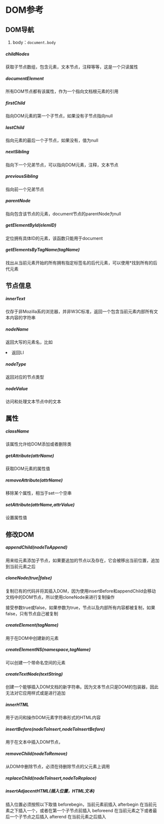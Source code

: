# DOM参考
## DOM导航
1. body：`document.body` 

##### childNodes
获取子节点数组，包含元素，文本节点，注释等等，这是一个只读属性

##### documentElement
所有DOM节点都有该属性，作为一个指向文档根元素的引用

##### firstChild
指向DOM元素的第一个子节点，如果没有子节点指向null

##### lastChild
指向元素的最后一个子节点，如果没有，值为null

##### nextSibling
指向下一个兄弟节点，可以指向DOM元素，注释，文本节点

##### previousSibling
指向前一个兄弟节点

##### parentNode
指向包含该节点的元素，document节点的parentNode为null

##### getElementById(elemID)
定位拥有具体ID的元素，该函数只能用于document

##### getElementsByTagName(tagName)
找出从当前元素开始的所有拥有指定标签名的后代元素，可以使用*找到所有的后代元素

## 节点信息
##### innerText
仅存于非Mozilla系的浏览器，并非W3C标准，返回一个包含当前元素内部所有文本内容的字符串

##### nodeName
返回大写的元素名，比如<li>返回LI

##### nodeType
返回对应的节点类型

##### nodeValue
访问和处理文本节点中的文本

## 属性
##### className
该属性允许给DOM添加或者删除类

##### getAttribute(attrName)
获取DOM元素的属性值

##### removeAttribute(attrName)
移除某个属性，相当于set一个空串

##### setAttribute(attrName,attrValue)
设置属性值

## 修改DOM
##### appendChild(nodeToAppend)
用来给元素添加子节点，如果要追加的节点以及存在，它会被移出当前位置，追加到当前元素之后

##### cloneNode(true|false)
复制已有的代码并将其插入DOM，因为使用insertBefore和appendChild会移动文档中的DOM节点，所以使用cloneNode来进行复制操作

接受参数true或false，如果参数为true，节点以及内部所有内容都被复制，如果false，只有节点自己被复制

##### createElement(tagName)
用于在DOM中创建新的元素

##### createElementNS(namespace,tagName)
可以创建一个带命名空间的元素

##### createTextNode(textString)
创建一个能够插入DOM文档的新字符串。因为文本节点只是DOM的包装器，因此无法对它应用样式或是进行追加

##### innerHTML
用于访问和操作DOM元素字符串形式的HTML内容

##### insertBefore(nodeToInsert,nodeToInsertBefore)
用于在文本中插入DOM节点，

##### removeChild(nodeToRemove)
从DOM中删除节点，必须在待删除节点的父元素上调用

##### replaceChild(nodeToInsert,nodeToReplace)

##### insertAdjacentHTML(插入位置，HTML文本)
插入位置必须按照以下取值
beforebegin，当前元素前插入
afterbegin 在当前元素之下插入一个，或者在第一个子节点前插入
beforeend 在当前元素之下或者最后一个子节点之后插入
afterend 在当前元素之后插入

